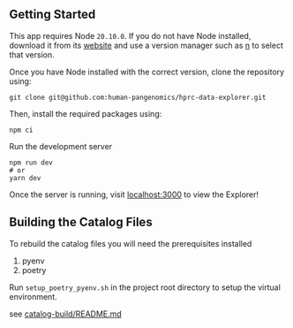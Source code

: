 ## Getting Started

This app requires Node `20.10.0`. If you do not have Node installed, download it from its
[website](https://nodejs.org/en/download/package-manager) and use a version manager such as
[n](https://www.npmjs.com/package/n/v/5.0.1) to select that version.

Once you have Node installed with the correct version, clone the repository using:

```shell
git clone git@github.com:human-pangenomics/hprc-data-explorer.git
```

Then, install the required packages using:
```shell
npm ci
```

Run the development server

```shell
npm run dev
# or
yarn dev
```

Once the server is running, visit [localhost:3000](localhost:3000) to view the Explorer!

## Building the Catalog Files



To rebuild the catalog files you will need the prerequisites installed

1. pyenv
2. poetry

Run `setup_poetry_pyenv.sh` in the project root directory to setup the virtual environment.


see [catalog-build/README.md](catalog-build/README.md)
